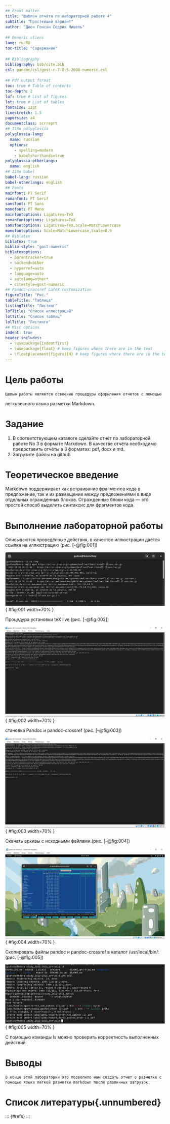 ```yaml
---
## Front matter
title: "Шаблон отчёта по лабораторной работе 4"
subtitle: "Простейший вариант"
author: "Дион Гонсан Седрик Мишель"

## Generic otions
lang: ru-RU
toc-title: "Содержание"

## Bibliography
bibliography: bib/cite.bib
csl: pandoc/csl/gost-r-7-0-5-2008-numeric.csl

## Pdf output format
toc: true # Table of contents
toc-depth: 2
lof: true # List of figures
lot: true # List of tables
fontsize: 12pt
linestretch: 1.5
papersize: a4
documentclass: scrreprt
## I18n polyglossia
polyglossia-lang:
  name: russian
  options:
	- spelling=modern
	- babelshorthands=true
polyglossia-otherlangs:
  name: english
## I18n babel
babel-lang: russian
babel-otherlangs: english
## Fonts
mainfont: PT Serif
romanfont: PT Serif
sansfont: PT Sans
monofont: PT Mono
mainfontoptions: Ligatures=TeX
romanfontoptions: Ligatures=TeX
sansfontoptions: Ligatures=TeX,Scale=MatchLowercase
monofontoptions: Scale=MatchLowercase,Scale=0.9
## Biblatex
biblatex: true
biblio-style: "gost-numeric"
biblatexoptions:
  - parentracker=true
  - backend=biber
  - hyperref=auto
  - language=auto
  - autolang=other*
  - citestyle=gost-numeric
## Pandoc-crossref LaTeX customization
figureTitle: "Рис."
tableTitle: "Таблица"
listingTitle: "Листинг"
lofTitle: "Список иллюстраций"
lotTitle: "Список таблиц"
lolTitle: "Листинги"
## Misc options
indent: true
header-includes:
  - \usepackage{indentfirst}
  - \usepackage{float} # keep figures where there are in the text
  - \floatplacement{figure}{H} # keep figures where there are in the text
---
```


# Цель работы
	Целью работы является освоение процедуры оформления отчетов с помощью
легковесного языка разметки Markdown.

# Задание
1. В соответствующем каталоге сделайте отчёт по лабораторной работе No 3
в формате Markdown. В качестве отчёта необходимо предоставить отчёты
в 3 форматах: pdf, docx и md.
2. Загрузите файлы на github


# Теоретическое введение

Markdown поддерживает как встраивание фрагментов кода в предложение,
так и их размещение между предложениями в виде отдельных огражденных
блоков. Огражденные блоки кода — это простой способ выделить синтаксис для
фрагментов кода.

# Выполнение лабораторной работы

Описываются проведённые действия, в качестве иллюстрации даётся ссылка на иллюстрацию (рис. [-@fig:001])


![Название рисунка](image/рис.1.png){ #fig:001 width=70% }

Процедура установки teX live (рис. [-@fig:002])

![Название рисунка](image/рис2.png){ #fig:002 width=70% }

становка Pandoc и pandoc-crossref (рис. [-@fig:003])

![Название рисунка](image/рис3.png){ #fig:003 width=70% }

Скачать архивы с исходными файлами.(рис. [-@fig:004])

![Название рисунка](image/рис4.png){ #fig:004 width=70% }

Скопировать файлы pandoc и pandoc-crossref в каталог /usr/local/bin/:  (рис. [-@fig:005])

![Название рисунка](image/рис6.png){ #fig:005 width=70% }

C помощью команды ls можно проверить корректность выполненных действий

# Выводы

	В конце этой лаборатории это позволило нам создать отчет о разметке с помощью языка легкой разметки markdown после различных загрузок.

# Список литературы{.unnumbered}

::: {#refs}
:::

